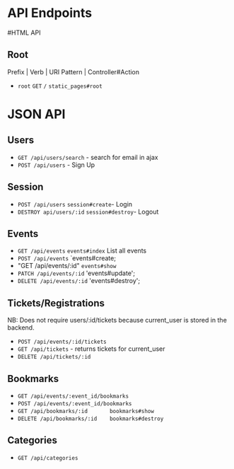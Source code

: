 # API Endpoints

#HTML API

## Root
  Prefix | Verb | URI Pattern | Controller#Action
- `root`   `GET`      `/`      `static_pages#root`


# JSON API
## Users
- `GET /api/users/search` - search for email in ajax
- `POST /api/users` - Sign Up
<!-- - `PATCH /api/users` - Edit User Info -->

## Session
- `POST /api/users` `session#create`- Login
- `DESTROY api/users/:id` `session#destroy`- Logout

## Events
- `GET /api/events`  `events#index` List all events
- `POST /api/events`  `events#create;
- "GET /api/events/:id"  `events#show`
- `PATCH /api/events/:id` 'events#update';
- `DELETE /api/events/:id` 'events#destroy';

## Tickets/Registrations
NB: Does not require users/:id/tickets because current_user is stored in the backend.
<!-- - `GET /api/tickets` tickets#       -->
- `POST /api/events/:id/tickets`
- `GET /api/tickets` - returns tickets for current_user
- `DELETE /api/tickets/:id`

## Bookmarks
- `GET /api/events/:event_id/bookmarks`
- `POST /api/events/:event_id/bookmarks`
- `GET /api/bookmarks/:id       bookmarks#show`
- `DELETE /api/bookmarks/:id    bookmarks#destroy`

## Categories
- `GET /api/categories`

<!-- - `DELETE /api/categories/:id` -->
